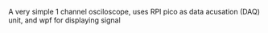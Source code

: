 A very simple 1 channel osciloscope, uses RPI pico as data acusation (DAQ) unit, and wpf for displaying signal


